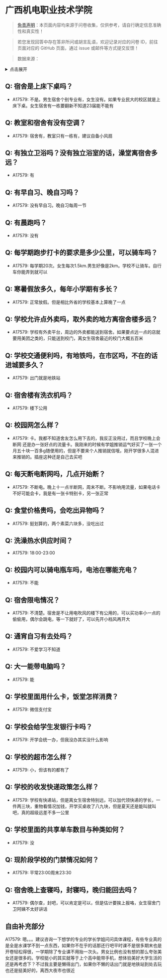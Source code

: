 # 广西机电职业技术学院

> [免责声明](https://colleges.chat/#_3)：本页面内容均来源于问卷收集，仅供参考，请自行确定信息准确性和真实性！

> 若您发现回答中存在答非所问或胡言乱语，欢迎记录对应的问卷 ID，前往页面对应的 GitHub 页面，通过 issue 或邮件等方式提交反馈！

> 数据来源：

<details><summary>点击展开</summary>
<ul>
<li>A17579: 匿名 (2023 年 06 月)</li>
</ul>
</details>

## Q: 宿舍是上床下桌吗？

- A17579: 不是。男生宿舍个别专业有，女生没有。如果专业民大的校区就是上床下桌。女生宿舍有一栋要翻新不知道23届能不能有

## Q: 教室和宿舍有没有空调？

- A17579: 宿舍有，教室只有一栋有，建议自备小风扇

## Q: 有独立卫浴吗？没有独立浴室的话，澡堂离宿舍多远？

- A17579: 有

## Q: 有早自习、晚自习吗？

- A17579: 没有早自习。晚自习每周一节

## Q: 有晨跑吗？

- A17579: 没有

## Q: 每学期跑步打卡的要求是多少公里，可以骑车吗？

- A17579: 每学期20次。女生每次1.5km.男生好像是2km。学校不让骑车。自行车你能弄到就可以

## Q: 寒暑假放多久，每年小学期有多长？

- A17579: 正常放假。但是相比外省的学校基本上算晚了一点

## Q: 学校允许点外卖吗，取外卖的地方离宿舍楼多远？

- A17579: 学校有外卖平台，周边的外卖都能送到宿舍。如果要点远一点的店就要用美团之类的，只能送到校门，离女生宿舍最近的校门大概五百米

## Q: 学校交通便利吗，有地铁吗，在市区吗，不在的话进城要多久？

- A17579: 出门就是地铁站

## Q: 宿舍楼有洗衣机吗？

- A17579: 楼下公用

## Q: 校园网怎么样？

- A17579: 卡。我都不知道舍友怎么用下去的，我反正没用过，而且学校晚上会断网 还是办一张好点的流量卡。我刚来的时候有学姐推销运气好买了一张一个月五十块一百多g随便用的，但是不要来个人推销就信哦，刚开学很多人混进来推销的。插座这种还是自己去买吧

## Q: 每天断电断网吗，几点开始断？

- A17579: 不断电。晚上十一点半断网，周末不断。不影响用流量，如果电话卡不好可能会卡，我是有一张卡特别卡，另一张正常

## Q: 食堂价格贵吗，会吃出异物吗？

- A17579: 挺划算的，两个素菜六块多，没吃出过

## Q: 洗澡热水供应时间？

- A17579: 18:00-23:00

## Q: 校园内可以骑电瓶车吗，电池在哪能充电？

- A17579: 不能

## Q: 宿舍限电情况？

- A17579: 不清楚。宿舍是不让用电吹风的楼下有公用的，可以买功率小一点的偷偷用，偶尔会跳电，等一下就好了，可以先开小档风再开大

## Q: 通宵自习有去处吗？

- A17579: 不爱学习不知道

## Q: 大一能带电脑吗？

- A17579: 能

## Q: 学校里面用什么卡，饭堂怎样消费？

- A17579: 微信支付宝

## Q: 学校会给学生发银行卡吗？

- A17579: 开学会统一办，但我没办其实没什么影响

## Q: 学校的超市怎么样？

- A17579: 小，但该有的都有了

## Q: 学校的收发快递政策怎么样？

- A17579: 学校有快递站，但是离女生宿舍特别远，可以加代领快递的学长，一件两三块，重物看情况加钱，开学买桌收了八九块，但是夏天还是能叫就叫吧，真的超级远差不多一公里

## Q: 学校里面的共享单车数目与种类如何？

- A17579: 没

## Q: 现阶段学校的门禁情况如何？

- A17579: 平常23:00周末23:30

## Q: 宿舍晚上查寝吗，封寝吗，晚归能回去吗？

- A17579: 偶尔查，封吧，可以肯定是可以，但是估计要挨上报咯，女生宿舍门卫阿姨不太好讲话

## 自由补充部分

A17579: 嗯。。。建议咨询一下想学的专业的学长学姐问问具体课程，有些专业真的是全是水课学不到一点东西，如果你不在乎的话那还行吧平时课不是很多期末也是开卷轻松得很，一学期除了专业课不用抬一次头。男女比例也没有想的那么夸张美女还是很多的。学校挺小的其实就等于上个高中能带手机，想体验美好大学生活的还是再考虑下？不过我主要是懒得出门，如果你不懒的话出门就是地铁站到处去玩也还是挺美好的，离西大夜市也很近